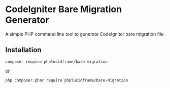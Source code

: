 # CodeIgniter Bare Migration Generator

A simple PHP command line tool to generate CodeIgniter bare migration file.

## Installation

    composer require phplucidframe/bare-migration

or

    php composer.phar require phplucidframe/bare-migration
